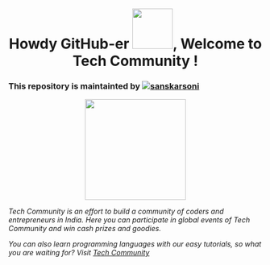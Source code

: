 <h1 align="center">Howdy GitHub-er <img src="https://i.pinimg.com/originals/8a/a4/59/8aa4595fb24b6ed585dddac4622b2445.gif" width="80">, Welcome to Tech Community !</h1>

### This repository is maintainted by <a href="https://www.linkedin.com/in/sanskar-soni-394189229/" target="blank"><img src="https://img.shields.io/badge/-Sanskar Soni-blue?style=flat-square&logo=Linkedin&logoColor=white&link=https://www.linkedin.com/in/sanskar-soni-394189229/" alt="sanskarsoni"/></a>

<a href="https://techcommuni.github.io/techcommunity/">
<p align="center">
<img src="https://techcommuni.github.io/techcommunity/Tech Community.jpg" height="200"/>
</p></a>

<p><i> Tech Community is an effort to build a community of coders and entrepreneurs in India.
Here you can participate in global events of Tech Community and win cash prizes and goodies.

You can also learn programming languages with our easy tutorials, so what you are waiting for? Visit <a href="https://techcommuni.github.io/techcommunity/"> Tech Community </a></i>
  </p>
